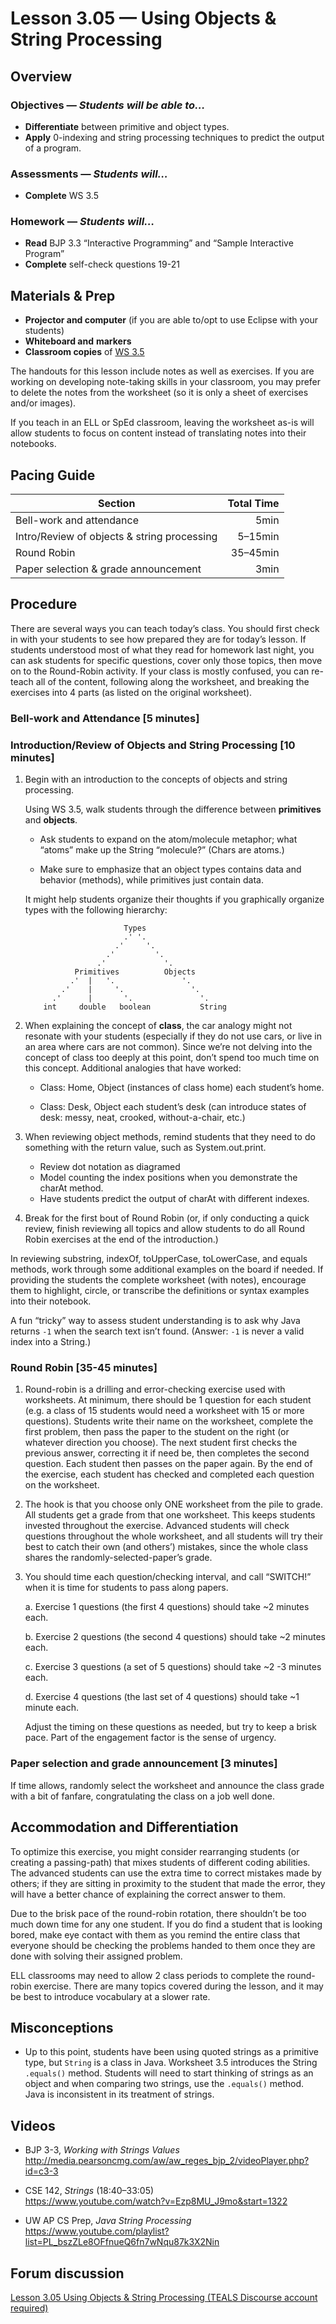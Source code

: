 Lesson 3.05 — Using Objects & String Processing
====================================================================================================

Overview
--------
### Objectives — _Students will be able to…_
- **Differentiate** between primitive and object types.
- **Apply** 0-indexing and string processing techniques to predict the output of a program.

### Assessments — _Students will…_
- **Complete** WS 3.5

### Homework — _Students will…_
- **Read** BJP 3.3 “Interactive Programming” and “Sample Interactive Program”
- **Complete** self-check questions 19-21


Materials & Prep
----------------
- **Projector and computer** (if you are able to/opt to use Eclipse with your students)
- **Whiteboard and** **markers**
- **Classroom copies** of [WS 3.5]

The handouts for this lesson include notes as well as exercises. If you are working on developing
note-taking skills in your classroom, you may prefer to delete the notes from the worksheet (so it
is only a sheet of exercises and/or images).

If you teach in an ELL or SpEd classroom, leaving the worksheet as-is will allow students to focus
on content instead of translating notes into their notebooks.


Pacing Guide
------------
| Section                                     | Total Time |
|---------------------------------------------|-----------:|
| Bell-work and attendance                    |       5min |
| Intro/Review of objects & string processing |    5–15min |
| Round Robin                                 |   35–45min |
| Paper selection & grade announcement        |       3min |


Procedure
---------
There are several ways you can teach today’s class. You should first check in with your students to
see how prepared they are for today’s lesson. If students understood most of what they read for
homework last night, you can ask students for specific questions, cover only those topics, then move
on to the Round-Robin activity. If your class is mostly confused, you can re-teach all of the
content, following along the worksheet, and breaking the exercises into 4 parts (as listed on the
original worksheet).

### Bell-work and Attendance \[5 minutes\]

### Introduction/Review of Objects and String Processing \[10 minutes\]

1. Begin with an introduction to the concepts of objects and string processing.

   Using WS 3.5, walk students through the difference between **primitives** and **objects**.

   - Ask students to expand on the atom/molecule metaphor; what “atoms” make up the String
     “molecule?” (Chars are atoms.)

   - Make sure to emphasize that an object types contains data and behavior (methods), while
     primitives just contain data.

   It might help students organize their thoughts if you graphically organize types with the
   following hierarchy:
   ```
                         Types
                         .' '.
                       .'     '.
                     .'         '.
                   .'             '.
              Primitives          Objects
             .'  |   '.               '.
           .'    |     '.               '.
         .'      |       '.               '.
       int     double   boolean           String
   ```

2. When explaining the concept of **class**, the car analogy might not resonate with your students
   (especially if they do not use cars, or live in an area where cars are not common). Since we’re
   not delving into the concept of class too deeply at this point, don’t spend too much time on this
   concept. Additional analogies that have worked:

   - Class: Home, Object (instances of class home) each student’s home.

   - Class: Desk, Object each student’s desk (can introduce states of desk: messy, neat, crooked,
     without-a-chair, etc.)

3. When reviewing object methods, remind students that they need to do something with the return
   value, such as System.out.print.
   - Review dot notation as diagramed
   - Model counting the index positions when you demonstrate the charAt method.
   - Have students predict the output of charAt with different indexes.

4. Break for the first bout of Round Robin (or, if only conducting a quick review, finish reviewing
   all topics and allow students to do all Round Robin exercises at the end of the introduction.)

In reviewing substring, indexOf, toUpperCase, toLowerCase, and equals methods, work through some
additional examples on the board if needed. If providing the students the complete worksheet (with
notes), encourage them to highlight, circle, or transcribe the definitions or syntax examples into
their notebook.

A fun “tricky” way to assess student understanding is to ask why Java returns `-1` when the search
text isn’t found. (Answer: `-1` is never a valid index into a String.)

### Round Robin \[35-45 minutes\]

1. Round-robin is a drilling and error-checking exercise used with worksheets. At minimum, there
   should be 1 question for each student (e.g. a class of 15 students would need a worksheet with 15
   or more questions). Students write their name on the worksheet, complete the first problem, then
   pass the paper to the student on the right (or whatever direction you choose). The next student
   first checks the previous answer, correcting it if need be, then completes the second question.
   Each student then passes on the paper again. By the end of the exercise, each student has checked
   and completed each question on the worksheet.

2. The hook is that you choose only ONE worksheet from the pile to grade. All students get a grade
   from that one worksheet. This keeps students invested throughout the exercise. Advanced students
   will check questions throughout the whole worksheet, and all students will try their best to
   catch their own (and others’) mistakes, since the whole class shares the
   randomly-selected-paper’s grade.

3. You should time each question/checking interval, and call “SWITCH!” when it is time for students
   to pass along papers.

   a. Exercise 1 questions (the first 4 questions) should take ~2 minutes each.

   b. Exercise 2 questions (the second 4 questions) should take ~2 minutes each.

   c. Exercise 3 questions (a set of 5 questions) should take ~2 -3 minutes each.

   d. Exercise 4 questions (the last set of 4 questions) should take ~1 minute each.

   Adjust the timing on these questions as needed, but try to keep a brisk pace. Part of the
   engagement factor is the sense of urgency.

### Paper selection and grade announcement \[3 minutes\]
If time allows, randomly select the worksheet and announce the class grade with a bit of fanfare,
congratulating the class on a job well done.


Accommodation and Differentiation
---------------------------------
To optimize this exercise, you might consider rearranging students (or creating a passing-path) that
mixes students of different coding abilities. The advanced students can use the extra time to
correct mistakes made by others; if they are sitting in proximity to the student that made the
error, they will have a better chance of explaining the correct answer to them.

Due to the brisk pace of the round-robin rotation, there shouldn’t be too much down time for any one
student. If you do find a student that is looking bored, make eye contact with them as you remind
the entire class that everyone should be checking the problems handed to them once they are done
with solving their assigned problem.

ELL classrooms may need to allow 2 class periods to complete the round-robin exercise. There are
many topics covered during the lesson, and it may be best to introduce vocabulary at a slower rate.


Misconceptions
--------------
- Up to this point, students have been using quoted strings as a primitive type, but `String` is a
  class in Java. Worksheet 3.5 introduces the String `.equals()` method. Students will need to start
  thinking of strings as an object and when comparing two strings, use the `.equals()` method. Java
  is inconsistent in its treatment of strings.


Videos
------
- BJP 3-3, _Working with Strings Values_<br>
  <http://media.pearsoncmg.com/aw/aw_reges_bjp_2/videoPlayer.php?id=c3-3>

- CSE 142, _Strings_ (18:40–33:05)<br>
  <https://www.youtube.com/watch?v=Ezp8MU_J9mo&start=1322>

- UW AP CS Prep, _Java String Processing_<br>
  <https://www.youtube.com/playlist?list=PL_bszZLe8OFfnueQ6fn7wNqu87k3X2Nin>


Forum discussion
----------------
[Lesson 3.05 Using Objects & String Processing (TEALS Discourse account required)](http://forums.tealsk12.org/c/unit-3/3-05-using-objects-string-processing)


[WS 3.5]:   https://raw.githubusercontent.com/TEALSK12/apcsa-public/master/curriculum/Unit3/WS%203.5.docx
